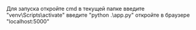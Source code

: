 Для запуска откройте cmd в текущей папке
введите "venv\Scripts\activate"
введите "python .\app.py"
откройте в браузере "localhost:5000"